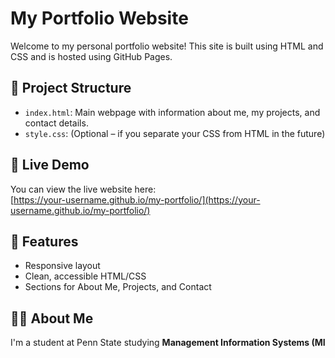 # My Portfolio Website

Welcome to my personal portfolio website! This site is built using HTML and CSS and is hosted using GitHub Pages.

## 📁 Project Structure

- `index.html`: Main webpage with information about me, my projects, and contact details.
- `style.css`: (Optional – if you separate your CSS from HTML in the future)

## 🔗 Live Demo

You can view the live website here:  
[https://your-username.github.io/my-portfolio/](https://your-username.github.io/my-portfolio/)

## 🚀 Features

- Responsive layout
- Clean, accessible HTML/CSS
- Sections for About Me, Projects, and Contact

## 🧑‍💻 About Me

I'm a student at Penn State studying **Management Information Systems (MI**
